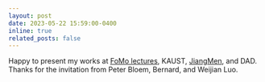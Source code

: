 ```yaml
---
layout: post
date: 2023-05-22 15:59:00-0400
inline: true
related_posts: false
---
```


Happy to present my works at [FoMo lectures](https://pbloem.github.io/fomo/about/), KAUST, [JiangMen](https://mp.weixin.qq.com/s/iSHhxQGQC_bk5jLUiwSm9g), and DAD. Thanks for the invitation from Peter Bloem, Bernard, and Weijian Luo.
